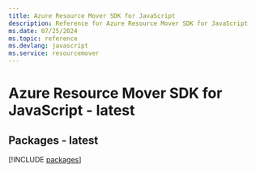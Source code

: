 ```yaml
---
title: Azure Resource Mover SDK for JavaScript
description: Reference for Azure Resource Mover SDK for JavaScript
ms.date: 07/25/2024
ms.topic: reference
ms.devlang: javascript
ms.service: resourcemover
---
```

# Azure Resource Mover SDK for JavaScript - latest
## Packages - latest
[!INCLUDE [packages](resource-mover-index.md)]